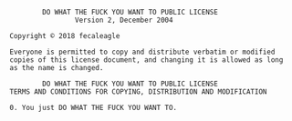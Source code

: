             DO WHAT THE FUCK YOU WANT TO PUBLIC LICENSE
                    Version 2, December 2004
     
    Copyright © 2018 fecaleagle
    
    Everyone is permitted to copy and distribute verbatim or modified
    copies of this license document, and changing it is allowed as long
    as the name is changed.
    
            DO WHAT THE FUCK YOU WANT TO PUBLIC LICENSE
    TERMS AND CONDITIONS FOR COPYING, DISTRIBUTION AND MODIFICATION
    
    0. You just DO WHAT THE FUCK YOU WANT TO.
